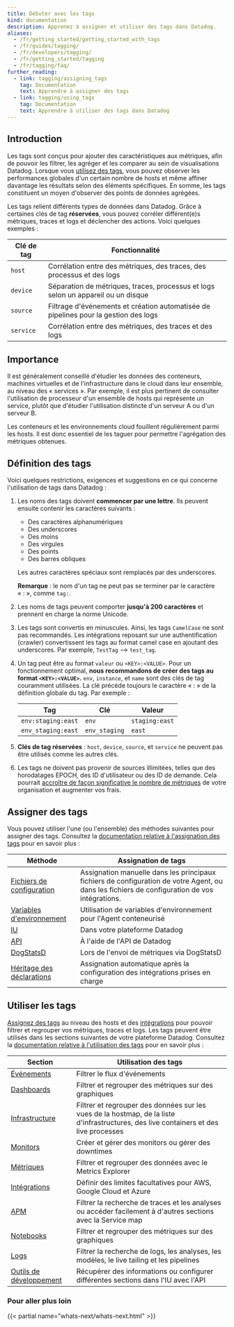 ```yaml
---
title: Débuter avec les tags
kind: documentation
description: Apprenez à assigner et utiliser des tags dans Datadog.
aliases:
  - /fr/getting_started/getting_started_with_tags
  - /fr/guides/tagging/
  - /fr/developers/tagging/
  - /fr/getting_started/tagging
  - /fr/tagging/faq/
further_reading:
  - link: tagging/assigning_tags
    tag: Documentation
    text: Apprendre à assigner des tags
  - link: tagging/using_tags
    tag: Documentation
    text: Apprendre à utiliser des tags dans Datadog
---
```

## Introduction

Les tags sont conçus pour ajouter des caractéristiques aux métriques, afin de pouvoir les filtrer, les agréger et les comparer au sein de visualisations Datadog. Lorsque vous [utilisez des tags][1], vous pouvez observer les performances globales d'un certain nombre de hosts et même affiner davantage les résultats selon des éléments spécifiques. En somme, les tags constituent un moyen d'observer des points de données agrégées.

Les tags relient différents types de données dans Datadog. Grâce à certaines clés de tag **réservées**, vous pouvez corréler différent(e)s métriques, traces et logs et déclencher des actions. Voici quelques exemples :

| Clé de tag     | Fonctionnalité                                                            |
| ----------- | --------------------------------------------------------------------- |
| `host`      | Corrélation entre des métriques, des traces, des processus et des logs              |
| `device`    | Séparation de métriques, traces, processus et logs selon un appareil ou un disque   |
| `source`    | Filtrage d'événements et création automatisée de pipelines pour la gestion des logs    |
| `service`   | Corrélation entre des métriques, des traces et des logs                         |

## Importance

Il est généralement conseillé d'étudier les données des conteneurs, machines virtuelles et de l'infrastructure dans le cloud dans leur ensemble, au niveau des « services ». Par exemple, il est plus pertinent de consulter l'utilisation de processeur d'un ensemble de hosts qui représente un service, plutôt que d'étudier l'utilisation distincte d'un serveur A ou d'un serveur B.

Les conteneurs et les environnements cloud fouillent régulièrement parmi les hosts. Il est donc essentiel de les taguer pour permettre l'agrégation des métriques obtenues.

## Définition des tags

Voici quelques restrictions, exigences et suggestions en ce qui concerne l'utilisation de tags dans Datadog :

1. Les noms des tags doivent **commencer par une lettre**. Ils peuvent ensuite contenir les caractères suivants :

    * Des caractères alphanumériques
    * Des underscores
    * Des moins
    * Des virgules
    * Des points
    * Des barres obliques

    Les autres caractères spéciaux sont remplacés par des underscores.

    **Remarque** : le nom d'un tag ne peut pas se terminer par le caractère « : », comme `tag:`.

2. Les noms de tags peuvent comporter **jusqu'à 200 caractères** et prennent en charge la norme Unicode.
3. Les tags sont convertis en minuscules. Ainsi, les tags `CamelCase` ne sont pas recommandés. Les intégrations reposant sur une authentification (crawler) convertissent les tags au format camel case en ajoutant des underscores. Par exemple, `TestTag` --> `test_tag`.
4. Un tag peut être au format `valeur` ou `<KEY>:<VALUE>`. Pour un fonctionnement optimal, **nous recommandons de créer des tags au format `<KEY>:<VALUE>`.** `env`, `instance`, et `name` sont des clés de tag couramment utilisées. La clé précède toujours le caractère « : » de la définition globale du tag. Par exemple :

    | Tag                | Clé           | Valeur          |
    |--------------------|---------------|----------------|
    | `env:staging:east` | `env`         | `staging:east` |
    | `env_staging:east` | `env_staging` | `east`         |

5.  **Clés de tag réservées** : `host`, `device`, `source`, et `service` ne peuvent pas être utilisés comme les autres clés.

6. Les tags ne doivent pas provenir de sources illimitées, telles que des horodatages EPOCH, des ID d'utilisateur ou des ID de demande. Cela pourrait [accroître de façon significative le nombre de métriques][2] de votre organisation et augmenter vos frais.

## Assigner des tags
Vous pouvez utiliser l'une (ou l'ensemble) des méthodes suivantes pour assigner des tags. Consultez la [documentation relative à l'assignation des tags][3] pour en savoir plus :

| Méthode                        | Assignation de tags                                                                                  |
|-------------------------------|----------------------------------------------------------------------------------------------|
| [Fichiers de configuration][4]     | Assignation manuelle dans les principaux fichiers de configuration de votre Agent, ou dans les fichiers de configuration de vos intégrations. |
| [Variables d'environnement][5]   | Utilisation de variables d'environnement pour l'Agent conteneurisé                                      |
| [IU][6]                      | Dans votre plateforme Datadog                                                                     |
| [API][7]                     | À l'aide de l'API de Datadog                                                                          |
| [DogStatsD][8]               | Lors de l'envoi de métriques via DogStatsD                                                        |
| [Héritage des déclarations][9] | Assignation automatique après la configuration des intégrations prises en charge                                        |

## Utiliser les tags

[Assignez des tags][3] au niveau des hosts et des [intégrations][10] pour pouvoir filtrer et regrouper vos métriques, traces et logs. Les tags peuvent être utilisés dans les sections suivantes de votre plateforme Datadog. Consultez la [documentation relative à l'utilisation des tags][1] pour en savoir plus :

| Section                 | Utilisation des tags                                                                                      |
|----------------------|--------------------------------------------------------------------------------------------------|
| [Événements][11]         | Filtrer le flux d'événements                                                                          |
| [Dashboards][12]     | Filtrer et regrouper des métriques sur des graphiques                                                               |
| [Infrastructure][13] | Filtrer et regrouper des données sur les vues de la hostmap, de la liste d'infrastructures, des live containers et des live processes |
| [Monitors][14]       | Créer et gérer des monitors ou gérer des downtimes                                             |
| [Métriques][15]        | Filtrer et regrouper des données avec le Metrics Explorer                                                        |
| [Intégrations][16]   | Définir des limites facultatives pour AWS, Google Cloud et Azure                                        |
| [APM][17]            | Filtrer la recherche de traces et les analyses ou accéder facilement à d'autres sections avec la Service map                    |
| [Notebooks][18]      | Filtrer et regrouper des métriques sur des graphiques                                                               |
| [Logs][19]           | Filtrer la recherche de logs, les analyses, les modèles, le live tailing et les pipelines                                |
| [Outils de développement][20]     | Récupérer des informations ou configurer différentes sections dans l'IU avec l'API                                 |

### Pour aller plus loin

{{< partial name="whats-next/whats-next.html" >}}

[1]: /fr/tagging/using_tags
[2]: /fr/developers/metrics/custom_metrics/#how-is-a-custom-metric-defined
[3]: /fr/tagging/assigning_tags
[4]: /fr/tagging/assigning_tags/#configuration-files
[5]: /fr/tagging/assigning_tags/#environment-variables
[6]: /fr/tagging/assigning_tags/#ui
[7]: /fr/tagging/assigning_tags/#api
[8]: /fr/tagging/assigning_tags/#dogstatsd
[9]: /fr/tagging/assigning_tags/#integration-inheritance
[10]: /fr/integrations
[11]: /fr/tagging/using_tags/#events
[12]: /fr/tagging/using_tags/#dashboards
[13]: /fr/tagging/using_tags/#infrastructure
[14]: /fr/tagging/using_tags/#monitors
[15]: /fr/tagging/using_tags/#metrics
[16]: /fr/tagging/using_tags/#integrations
[17]: /fr/tagging/using_tags/#apm
[18]: /fr/tagging/using_tags/#notebooks
[19]: /fr/tagging/using_tags/#logs
[20]: /fr/tagging/using_tags/#developers